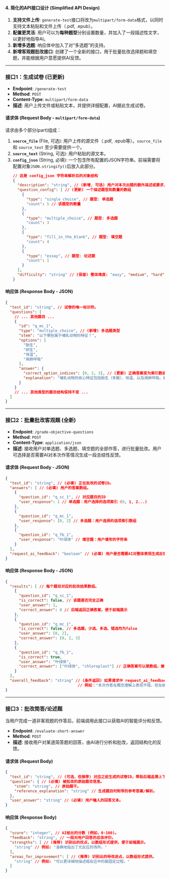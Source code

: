 #### 4\. 简化的API接口设计 (Simplified API Design)


1.  **支持文件上传**: `generate-test`接口将改为`multipart/form-data`格式，以同时支持文本粘贴和文件上传（.pdf, .epub）。
2.  **配置更灵活**: 用户可以为**每种题型**分别设置数量，并加入了一段描述性文字，以更好地指导AI。
3.  **新增多选题**: 响应体中加入了对“多选题”的支持。
4.  **新增客观题批改接口**: 创建了一个全新的接口，用于批量批改选择题和填空题，并能根据用户意愿提供AI反馈。

-----

### **接口1：生成试卷 (已更新)**

  * **Endpoint**: `/generate-test`
  * **Method**: `POST`
  * **Content-Type**: `multipart/form-data`
  * **描述**: 用户上传文件或粘贴文本，并提供详细配置，AI据此生成试卷。

#### **请求体 (Request Body - `multipart/form-data`)**

请求由多个部分(part)组成：

1.  **`source_file`** (File, 可选): 用户上传的源文件（.pdf, .epub等）。`source_file` 和 `source_text` 至少需要提供一个。
2.  **`source_text`** (String, 可选): 用户粘贴的源文本。
3.  **`config_json`** (String, 必填): 一个包含所有配置的JSON字符串。前端需要将配置对象`JSON.stringify()`后放入此部分。
    ```json
    // 这是 config_json 字符串解析后的对象结构
    {
      "description": "string", // (新增, 可选) 用户对本次出题的额外描述或要求，例如“请侧重于概念理解”或“请围绕第三章内容出题”。
      "question_config": [ // (更新) 一个描述题型和数量的数组
        {
          "type": "single_choice", // 题型: 单选题
          "count": 5 // 该题型的数量
        },
        {
          "type": "multiple_choice", // 题型: 多选题
          "count": 3
        },
        {
          "type": "fill_in_the_blank", // 题型: 填空题
          "count": 4
        },
        {
          "type": "essay", // 题型: 论述题
          "count": 1
        }
      ],
      "difficulty": "string" // (保留) 整体难度: "easy", "medium", "hard"
    }
    ```

#### **响应体 (Response Body - JSON)**

```json
{
  "test_id": "string", // 试卷的唯一标识符。
  "questions": [
    // ... 其他题目 ...
    {
      "id": "q_mc_1",
      "type": "multiple_choice", // (新增) 多选题类型
      "stem": "以下哪些属于哺乳动物的特征？",
      "options": [
        "胎生",
        "卵生",
        "恒温",
        "用肺呼吸"
      ],
      "answer": {
        "correct_option_indices": [0, 2, 3], // (更新) 正确答案变为索引数组，支持多个正确选项。
        "explanation": "哺乳动物的核心特征包括胎生（多数）、恒温、以及用肺呼吸。卵生是鸟类和部分爬行动物的特征。"
      }
    }
    // ... 其他类型的题目结构保持不变 ...
  ]
}
```

-----

### **接口2：批量批改客观题 (全新)**

  * **Endpoint**: `/grade-objective-questions`
  * **Method**: `POST`
  * **Content-Type**: `application/json`
  * **描述**: 接收用户对单选题、多选题、填空题的全部作答，进行批量批改。用户可选择是否需要AI对本次作答情况生成一段总结性反馈。

#### **请求体 (Request Body - JSON)**

```json
{
  "test_id": "string", // (必填) 正在批改的试卷ID。
  "answers": [ // (必填) 用户的答案数组。
    {
      "question_id": "q_sc_1", // 对应题目的ID
      "user_response": 1 // 单选题：用户选择的选项索引 (0, 1, 2...)
    },
    {
      "question_id": "q_mc_1",
      "user_response": [0, 2] // 多选题：用户选择的选项索引数组
    },
    {
      "question_id": "q_fb_1",
      "user_response": "叶绿体" // 填空题：用户填写的字符串
    }
  ],
  "request_ai_feedback": "boolean" // (必填) 用户是否需要AI对整体表现生成反馈。true 或 false。
}
```

#### **响应体 (Response Body - JSON)**

```json
{
  "results": [ // 每个题目对应的批改结果数组。
    {
      "question_id": "q_sc_1",
      "is_correct": false, // 该题是否完全正确
      "user_answer": 1,
      "correct_answer": 0 // 后端返回正确答案，便于前端展示
    },
    {
      "question_id": "q_mc_1",
      "is_correct": false, // 多选题，少选、多选、错选均为false
      "user_answer": [0, 2],
      "correct_answer": [0, 2, 3]
    },
    {
      "question_id": "q_fb_1",
      "is_correct": true,
      "user_answer": "叶绿体",
      "correct_answer": ["叶绿体", "chloroplast"] // 正确答案可以是数组，兼容多种说法
    }
  ],
  "overall_feedback": "string" // (条件返回) 如果请求中 request_ai_feedback 为 true，则返回AI生成的总结性反馈。否则此字段不存在或为null。
                                // 例如："本次作答在概念理解上表现不错，但在细节记忆上还有提升空间，尤其要注意区分A和B这两个易混淆的知识点。"
}
```

-----

### **接口3：批改简答/论述题**

当用户完成一道非客观题的作答后，前端调用此接口以获取AI的智能评分和反馈。

  * **Endpoint**: `/evaluate-short-answer`
  * **Method**: `POST`
  * **描述**: 接收用户对某道简答题的回答，由AI进行分析和批改，返回结构化的反馈。

#### **请求体 (Request Body)**

```json
{
  "test_id": "string", // (可选，但推荐) 对应之前生成的试卷ID，帮助后端追溯上下文。
  "question": { // (必填) 被批改的原始题目信息。
    "stem": "string", // 原始题干。
    "reference_explanation": "string" // 生成题目时附带的参考答案/解析。
  },
  "user_answer": "string" // (必填) 用户输入的回答文本。
}
```

#### **响应体 (Response Body)**

```json
{
  "score": "integer", // AI给出的分数 (例如，0-100)。
  "feedback": "string", // 一段对用户回答的总体评价。
  "strengths": [ // (推荐) 识别出的优点，以数组形式提供，便于前端展示。
    "string" // 例如: "准确地指出了光反应的场所。"
  ],
  "areas_for_improvement": [ // (推荐) 识别出的待改进点，以数组形式提供。
    "string" // 例如: "可以更详细地描述暗反应中的碳固定过程。"
  ]
}
```